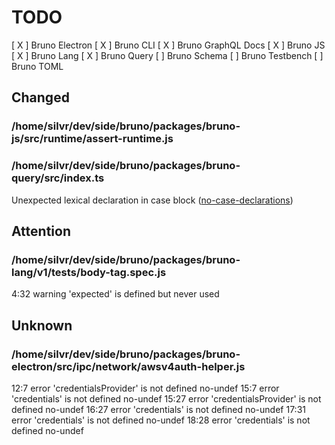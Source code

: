 # TODO

[ X ] Bruno Electron
[ X ] Bruno CLI
[ X ] Bruno GraphQL Docs
[ X ] Bruno JS
[ X ] Bruno Lang
[ X ] Bruno Query
[ ] Bruno Schema
[ ] Bruno Testbench
[ ] Bruno TOML

## Changed

### /home/silvr/dev/side/bruno/packages/bruno-js/src/runtime/assert-runtime.js

### /home/silvr/dev/side/bruno/packages/bruno-query/src/index.ts

Unexpected lexical declaration in case block ([no-case-declarations](https://eslint.org/docs/latest/rules/no-case-declarations))

## Attention

### /home/silvr/dev/side/bruno/packages/bruno-lang/v1/tests/body-tag.spec.js

4:32 warning 'expected' is defined but never used

## Unknown

### /home/silvr/dev/side/bruno/packages/bruno-electron/src/ipc/network/awsv4auth-helper.js

12:7 error 'credentialsProvider' is not defined no-undef
15:7 error 'credentials' is not defined no-undef
15:27 error 'credentialsProvider' is not defined no-undef
16:27 error 'credentials' is not defined no-undef
17:31 error 'credentials' is not defined no-undef
18:28 error 'credentials' is not defined no-undef
